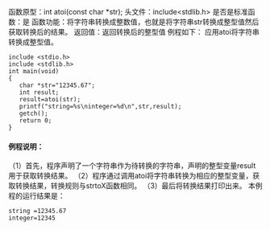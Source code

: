 函数原型：int atoi(const char *str);
头文件：include<stdlib.h>
是否是标准函数：是
函数功能：将字符串转换成整数值，也就是将字符串str转换成整型值然后获取转换后的结果。
返回值：返回转换后的整型值
例程如下： 应用atoi将字符串转换成整型值。
```  
include <stdio.h> 
include <stdlib.h> 
int main(void) 
{ 
   char *str="12345.67";
   int result;
   result=atoi(str);
   printf("string=%s\ninteger=%d\n",str,result);
   getch();
   return 0; 
}
```
#### 例程说明：
（1）首先，程序声明了一个字符串作为待转换的字符串，声明的整型变量result用于获取转换结果。
（2）程序通过调用atoi将字符串转换为相应的整型变量，获取转换结果，转换规则与strtoX函数相同。
（3）最后将转换结果打印出来。
本例程的运行结果是：
```  
string =12345.67
integer=12345
```